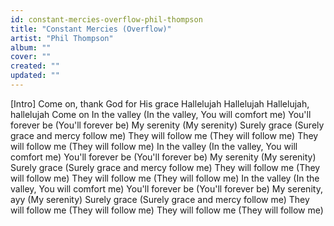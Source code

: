 ```yaml
---
id: constant-mercies-overflow-phil-thompson
title: "Constant Mercies (Overflow)"
artist: "Phil Thompson"
album: ""
cover: ""
created: ""
updated: ""
---
```


[Intro]
Come on, thank God for His grace
Hallelujah
Hallelujah
Hallelujah, hallelujah
Come on
In the valley (In the valley, You will comfort me)
You'll forever be (You'll forever be)
My serenity (My serenity)
Surely grace (Surely grace and mercy follow me)
They will follow me (They will follow me)
They will follow me (They will follow me)
In the valley (In the valley, You will comfort me)
You'll forevеr be (You'll forever bе)
My serenity (My serenity)
Surely grace (Surely grace and mercy follow me)
They will follow me (They will follow me)
They will follow me (They will follow me)
In the valley (In the valley, You will comfort me)
You'll forever be (You'll forever be)
My serenity, ayy (My serenity)
Surely grace (Surely grace and mercy follow me)
They will follow me (They will follow me)
They will follow me (They will follow me)